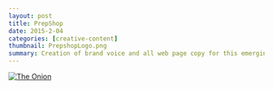 ```yaml
---
layout: post
title: PrepShop
date: 2015-2-04
categories: [creative-content]
thumbnail: PrepshopLogo.png
summary: Creation of brand voice and all web page copy for this emerging business in the healthy eating industry.
---
```


<a class="zoom" href="{{ site.url }}/images/PrepShop-Pg1.png">
  <img alt="The Onion" src="{{ site.url }}/images/PrepShop-Pg1.png"/>
</a>
